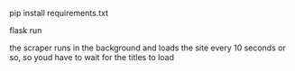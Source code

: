 pip install requirements.txt

flask run

the scraper runs in the background and loads the site every 10 seconds or so, so youd have to wait for the titles to load
